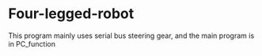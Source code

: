 # Four-legged-robot
This program mainly uses serial bus steering gear, and the main program is in PC_function
